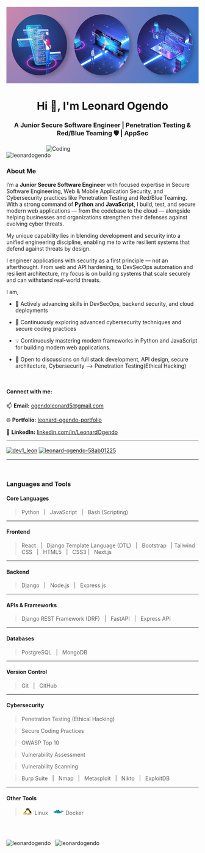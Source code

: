 <p>
  <img src="https://github.com/LeonardOgendo/LeonardOgendo/blob/main/Readme.jpg" alt="Banner Image" width="100%" height="200"/>
</p>
<h1 align="center">Hi 👋, I'm Leonard Ogendo</h1>
<h3 align="center">A Junior Secure Software Engineer | Penetration Testing & Red/Blue Teaming 🛡️ | AppSec </h3>
<img align="right" alt="Coding"  width="400" src="https://img.freepik.com/free-photo/3d-rendering-kid-playing-digital-game_23-2150898496.jpg?t=st=1718690730~exp=1718694330~hmac=c8a364819a34c670afddfba45896c0e4f2cae930d8b897d57653e8e18ef843e5&w=740">
<p align="left"> <img src="https://komarev.com/ghpvc/?username=leonardogendo&label=Profile%20views&color=0e75b6&style=flat" alt="leonardogendo" /> </p>


### About Me

I’m a **Junior Secure Software Engineer** with focused expertise in Secure Software Engineering, Web & Mobile Application Security, and Cybersecurity practices like Penetration Testing and Red/Blue Teaming.
With a strong command of **Python** and **JavaScript**, I build, test, and secure modern web applications — from the codebase to the cloud — alongside helping businesses and organizations strengthen their defenses against evolving cyber threats.

My unique capability lies in blending development and security into a unified engineering discipline, enabling me to write resilient systems that defend against threats by design.

I engineer applications with security as a first principle — not an afterthought. From web and API hardening, to DevSecOps automation and resilient architecture, my focus is on building systems that scale securely and can withstand real-world threats.

I am, 

- 🔭 Actively advancing skills in DevSecOps, backend security, and cloud deployments

- 🌱 Continuously exploring advanced cybersecurity techniques and secure coding practices

- 💡 Continuously mastering modern frameworks in Python and JavaScript for building modern web applications. 

- 💬 Open to discussions on full stack development, API design, secure architecture, Cybersecurity --> Penetration Testing(Ethical Hacking)

<br>

<h4 align="left">Connect with me:</h4>

📫 **Email:** ogendoleonard5@gmail.com 

🌐 **Portfolio:** [leonard-ogendo-portfolio](https://leonard-ogendo-portfolio.vercel.app)  

💼 **LinkedIn:** [linkedin.com/in/LeonardOgendo](https://linkedin.com/in/leonard-ogendo-58ab01225)

---

<p align="left">
<a href="https://twitter.com/dev1_leon" target="blank"><img align="center" src="https://raw.githubusercontent.com/rahuldkjain/github-profile-readme-generator/master/src/images/icons/Social/twitter.svg" alt="dev1_leon" height="30" width="40" /></a>
<a href="https://linkedin.com/in/leonard-ogendo-58ab01225" target="blank"><img align="center" src="https://raw.githubusercontent.com/rahuldkjain/github-profile-readme-generator/master/src/images/icons/Social/linked-in-alt.svg" alt="leonard-ogendo-58ab01225" height="30" width="40" /></a>
</p>

---

<br>

### Languages and Tools

<h4>Core Languages</h4>

> Python &nbsp; | &nbsp; JavaScript &nbsp; | &nbsp; Bash (Scripting)

---

<h4>Frontend</h4>

> React &nbsp; | &nbsp; Django Template Language (DTL) &nbsp; | &nbsp; Bootstrap &nbsp; | Tailwind CSS &nbsp; | &nbsp; HTML5 &nbsp; | &nbsp; CSS3 | &nbsp; Next.js 

---

<h4>Backend</h4>  

> Django &nbsp; | &nbsp; Node.js &nbsp; | &nbsp; Express.js &nbsp; 

---

<h4>APIs & Frameworks</h4>

> Django REST Framework (DRF) &nbsp; | &nbsp; FastAPI &nbsp; | &nbsp; Express API

---

<h4>Databases</h4>

> PostgreSQL &nbsp; | &nbsp; MongoDB

---

<h4>Version Control</h4>  

> Git &nbsp; | &nbsp; GitHub

---

<h4>Cybersecurity</h4> 

> Penetration Testing (Ethical Hacking)

> Secure Coding Practices

> OWASP Top 10

> Vulnerability Assessment

> Vulnerability Scanning 

> Burp Suite &nbsp; | &nbsp; Nmap &nbsp; | &nbsp; Metasploit &nbsp; | &nbsp; Nikto &nbsp; | &nbsp; ExploitDB

---

<h4>Other Tools</h4>

> <p align="left">
> <img src="https://raw.githubusercontent.com/devicons/devicon/master/icons/linux/linux-original.svg" alt="Linux" width="30" height="17"/> Linux &nbsp;
>  <img src="https://raw.githubusercontent.com/devicons/devicon/master/icons/docker/docker-original.svg" alt="Docker" width="30" height="17"/> Docker &nbsp;
> </p>

<br>
<br>


<p align="left">
    <img src="https://github-readme-stats.vercel.app/api/top-langs?username=leonardogendo&show_icons=true&locale=en&layout=compact" alt="leonardogendo" height="175" />
  &nbsp;
    <img src="https://github-readme-stats.vercel.app/api?username=leonardogendo&show_icons=true&locale=en" alt="leonardogendo" height="175" />
</p>

